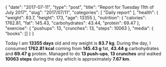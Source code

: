 {
    "date": "2017-07-11",
    "type": "post",
    "title": "Report for Tuesday 11th of July 2017",
    "slug": "2017\/07\/11",
    "categories": [
        "Daily report"
    ],
    "health": {
        "weight": 83.7,
        "height": 173,
        "age": 13355
    },
    "nutrition": {
        "calories": 1762.81,
        "fat": 145.43,
        "carbohydrates": 43.44,
        "protein": 69.47
    },
    "exercise": {
        "pushups": 13,
        "crunches": 13,
        "steps": 10063
    },
    "media": {
        "books": []
    }
}

Today I am <strong>13355 days</strong> old and my weight is <strong>83.7 kg</strong>. During the day, I consumed <strong>1762.81 kcal</strong> coming from <strong>145.43 g</strong> fat, <strong>43.44 g</strong> carbohydrates and <strong>69.47 g</strong> protein. Managed to do <strong>13 push-ups</strong>, <strong>13 crunches</strong> and walked <strong>10063 steps</strong> during the day which is approximately <strong>7.67 km</strong>.